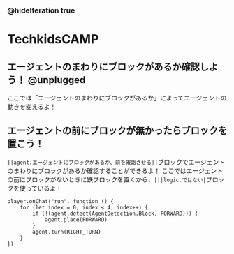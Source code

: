 ### @hideIteration true
# TechkidsCAMP

## エージェントのまわりにブロックがあるか確認しよう！ @unplugged
ここでは「エージェントのまわりにブロックがあるか」によってエージェントの動きを変えるよ！

## エージェントの前にブロックが無かったらブロックを置こう！

``||agent.エージェントにブロックがあるか、前を確認させる||``ブロックでエージェントのまわりにブロックがあるか確認することができるよ！
ここではエージェントの前にブロックがないときに鉄ブロックを置くから、``|||logic.ではない|``ブロックを使っているよ！

```template
player.onChat("run", function () {
    for (let index = 0; index < 4; index++) {
        if (!(agent.detect(AgentDetection.Block, FORWARD))) {
            agent.place(FORWARD)
        }
        agent.turn(RIGHT_TURN)
    }
})

```